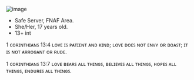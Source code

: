 ![image](https://github.com/user-attachments/assets/4cad89bc-8995-4c93-918f-879473e00333)

- Safe Server, FNAF Area.
- She/Her, 17 years old.
- 13+ int

1 ᴄᴏʀɪɴᴛʜɪᴀɴꜱ 13:4
ʟᴏᴠᴇ ɪꜱ ᴘᴀᴛɪᴇɴᴛ ᴀɴᴅ ᴋɪɴᴅ; ʟᴏᴠᴇ ᴅᴏᴇꜱ ɴᴏᴛ ᴇɴᴠʏ ᴏʀ ʙᴏᴀꜱᴛ; ɪᴛ ɪꜱ ɴᴏᴛ ᴀʀʀᴏɢᴀɴᴛ ᴏʀ ʀᴜᴅᴇ.

1 ᴄᴏʀɪɴᴛʜɪᴀɴꜱ 13:7 
ʟᴏᴠᴇ ʙᴇᴀʀꜱ ᴀʟʟ ᴛʜɪɴɢꜱ, ʙᴇʟɪᴇᴠᴇꜱ ᴀʟʟ ᴛʜɪɴɢꜱ, ʜᴏᴘᴇꜱ ᴀʟʟ ᴛʜɪɴɢꜱ, ᴇɴᴅᴜʀᴇꜱ ᴀʟʟ ᴛʜɪɴɢꜱ.
